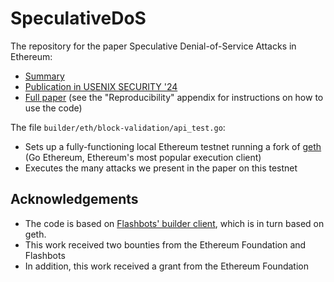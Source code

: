 # SpeculativeDoS

The repository for the paper Speculative Denial-of-Service Attacks in Ethereum:

- [Summary](https://x.com/yaish_aviv/status/1670127539048660993)
- [Publication in USENIX SECURITY '24](https://www.usenix.org/conference/usenixsecurity24/presentation/yaish)
- [Full paper](https://ia.cr/2023/956) (see the "Reproducibility" appendix for instructions on how to use the code)

The file `builder/eth/block-validation/api_test.go`:
 - Sets up a fully-functioning local Ethereum testnet running a fork of [geth](https://github.com/ethereum/go-ethereum/) (Go Ethereum, Ethereum's most popular execution client)
 - Executes the many attacks we present in the paper on this testnet


## Acknowledgements

- The code is based on [Flashbots' builder client](https://github.com/flashbots/builder), which is in turn based on geth.
- This work received two bounties from the Ethereum Foundation and Flashbots
- In addition, this work received a grant from the Ethereum Foundation
